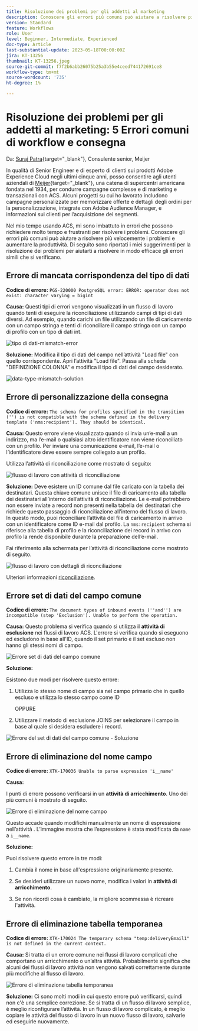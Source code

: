 ```yaml
---
title: Risoluzione dei problemi per gli addetti al marketing
description: Conoscere gli errori più comuni può aiutare a risolvere più velocemente i problemi e aumentare la produttività. Questi suggerimenti per la risoluzione dei problemi consentono di risolvere in modo efficace errori simili in fase di esecuzione.
version: Standard
feature: Workflows
role: User
level: Beginner, Intermediate, Experienced
doc-type: Article
last-substantial-update: 2023-05-18T00:00:00Z
jira: KT-13256
thumbnail: KT-13256.jpeg
source-git-commit: f7f2b6abb26075b25a3b55e4ceed744172691ce8
workflow-type: tm+mt
source-wordcount: '735'
ht-degree: 1%

---
```



# Risoluzione dei problemi per gli addetti al marketing: 5 Errori comuni di workflow e consegna

Da: [Suraj Patra](https://www.linkedin.com/in/suraj-p-51612053/){target="_blank"}, Consulente senior, Meijer

In qualità di Senior Engineer e di esperto di clienti sui prodotti Adobe Experience Cloud negli ultimi cinque anni, posso consentire agli utenti aziendali di [Meijer](https://www.meijer.com/){target="_blank"}, una catena di supercentri americana fondata nel 1934, per condurre campagne complesse e di marketing e transazionali con ACS. Alcuni progetti su cui ho lavorato includono campagne personalizzate per memorizzare offerte e dettagli degli ordini per la personalizzazione, integrate con Adobe Audience Manager, e informazioni sui clienti per l’acquisizione dei segmenti.


Nel mio tempo usando ACS, mi sono imbattuto in errori che possono richiedere molto tempo e frustranti per risolvere i problemi. Conoscere gli errori più comuni può aiutare a risolvere più velocemente i problemi e aumentare la produttività. Di seguito sono riportati i miei suggerimenti per la risoluzione dei problemi per aiutarti a risolvere in modo efficace gli errori simili che si verificano.

## Errore di mancata corrispondenza del tipo di dati

**Codice di errore:**
`PGS-220000 PostgreSQL error: ERROR: operator does not exist: character varying = bigint`

**Causa:**
Questi tipi di errori vengono visualizzati in un flusso di lavoro quando tenti di eseguire la riconciliazione utilizzando campi di tipi di dati diversi. Ad esempio, quando carichi un file utilizzando un file di caricamento con un campo stringa e tenti di riconciliare il campo stringa con un campo di profilo con un tipo di dati int.

![tipo di dati-mismatch-error](/help/assets/kt-13256/data-type-mismatch.png)

**Soluzione:**
Modifica il tipo di dati del campo nell’attività &quot;Load file&quot; con quello corrispondente. Apri l’attività &quot;Load file&quot;. Passa alla scheda &quot;DEFINIZIONE COLONNA&quot; e modifica il tipo di dati del campo desiderato.


![data-type-mismatch-solution](/help/assets/kt-13256/data-type-mismatch-solution.png)

## Errore di personalizzazione della consegna

**Codice di errore:**
`The schema for profiles specified in the transition ('') is not compatible with the schema defined in the delivery template ('nms:recipient'). They should be identical.`

**Causa:**
Questo errore viene visualizzato quando si invia un’e-mail a un indirizzo, ma l’e-mail o qualsiasi altro identificatore non viene riconciliato con un profilo. Per inviare una comunicazione e-mail, l’e-mail o l’identificatore deve essere sempre collegato a un profilo.

Utilizza l’attività di riconciliazione come mostrato di seguito:

![flusso di lavoro con attività di riconciliazione](/help/assets/kt-13256/del-persn-error-wf.png)

**Soluzione:**
Deve esistere un ID comune dal file caricato con la tabella dei destinatari. Questa chiave comune unisce il file di caricamento alla tabella dei destinatari all’interno dell’attività di riconciliazione. Le e-mail potrebbero non essere inviate a record non presenti nella tabella dei destinatari che richiede questo passaggio di riconciliazione all’interno del flusso di lavoro. In questo modo, puoi riconciliare l’attività del file di caricamento in arrivo con un identificatore come ID e-mail dal profilo. La `nms:recipient` schema si riferisce alla tabella di profilo e la riconciliazione dei record in arrivo con profilo la rende disponibile durante la preparazione dell’e-mail.

Fai riferimento alla schermata per l’attività di riconciliazione come mostrato di seguito.

![flusso di lavoro con dettagli di riconciliazione](/help/assets/kt-13256/del-persn-error-wf-solution.png)

Ulteriori informazioni [riconciliazione](https://experienceleague.adobe.com/docs/campaign-standard/using/managing-processes-and-data/data-management-activities/reconciliation.html?lang=en).

## Errore set di dati del campo comune

**Codice di errore:**
`The document types of inbound events (''and'') are incompatible (step 'Exclusion'). Unable to perform the operation. `

**Causa:**
Questo problema si verifica quando si utilizza il **attività di esclusione** nei flussi di lavoro ACS. L&#39;errore si verifica quando si eseguono ed escludono in base all&#39;ID, quando il set primario e il set escluso non hanno gli stessi nomi di campo.


![Errore set di dati del campo comune](/help/assets/kt-13256/dataset-error.png)

**Soluzione:**

Esistono due modi per risolvere questo errore:

1. Utilizza lo stesso nome di campo sia nel campo primario che in quello escluso e utilizza lo stesso campo come ID

   OPPURE

1. Utilizzare il metodo di esclusione JOINS per selezionare il campo in base al quale si desidera escludere i record.

![Errore del set di dati del campo comune - Soluzione ](/help/assets/kt-13256/dataset-error-solution.png)

## Errore di eliminazione del nome campo

**Codice di errore:**
`XTK-170036 Unable to parse expression 'i__name'`

**Causa:**

I punti di errore possono verificarsi in un **attività di arricchimento**. Uno dei più comuni è mostrato di seguito.

![Errore di eliminazione del nome campo](/help/assets/kt-13256/field-name-dropped-error.png)

Questo accade quando modifichi manualmente un nome di espressione nell’attività . L’immagine mostra che l’espressione è stata modificata da `name `a `i__name`.

**Soluzione:**

Puoi risolvere questo errore in tre modi:

1. Cambia il nome in base all&#39;espressione originariamente presente.

2. Se desideri utilizzare un nuovo nome, modifica i valori in **attività di arricchimento**.

3. Se non ricordi cosa è cambiato, la migliore scommessa è ricreare l&#39;attività.

## Errore di eliminazione tabella temporanea 

**Codice di errore:**
`XTK-170024 The temporary schema "temp:deliveryEmail1" is not defined in the current context.`

**Causa:**
Si tratta di un errore comune nei flussi di lavoro complicati che comportano un arricchimento o un’altra attività. Probabilmente significa che alcuni dei flussi di lavoro attività non vengono salvati correttamente durante più modifiche al flusso di lavoro.

![Errore di eliminazione tabella temporanea ](/help/assets/kt-13256/temp-table-dropped-error.png)

**Soluzione:**
Ci sono molti modi in cui questo errore può verificarsi, quindi non c&#39;è una semplice correzione. Se si tratta di un flusso di lavoro semplice, è meglio riconfigurare l’attività. In un flusso di lavoro complicato, è meglio copiare le attività del flusso di lavoro in un nuovo flusso di lavoro, salvarle ed eseguirle nuovamente.